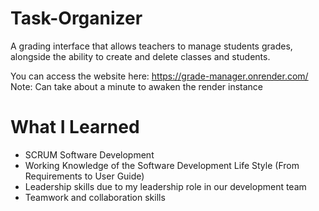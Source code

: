 # Task-Organizer
A grading interface that allows teachers to manage students grades, alongside the ability to create and delete classes and students.

You can access the website here: https://grade-manager.onrender.com/
Note: Can take about a minute to awaken the render instance

# What I Learned
- SCRUM Software Development
- Working Knowledge of the Software Development Life Style (From Requirements to User Guide)
- Leadership skills due to my leadership role in our development team
- Teamwork and collaboration skills
